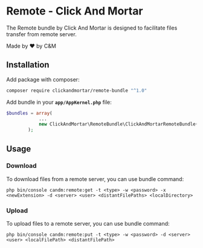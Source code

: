 # Remote - Click And Mortar

The Remote bundle by Click And Mortar is designed to facilitate files transfer from remote server.

Made by :heart: by C&M

## Installation

Add package with composer:
```bash
composer require clickandmortar/remote-bundle "^1.0"
```

Add bundle in your **`app/AppKernel.php`** file:
```php
$bundles = array(
            ...
            new ClickAndMortar\RemoteBundle\ClickAndMortarRemoteBundle(),
        );
```

## Usage

### Download

To download files from a remote server, you can use bundle command:

```
php bin/console candm:remote:get -t <type> -w <password> -x <newExtension> -d <server> <user> <distantFilePaths> <localDirectory>
```

### Upload

To upload files to a remote server, you can use bundle command:

```
php bin/console candm:remote:put -t <type> -w <password> -d <server> <user> <localFilePath> <distantFilePath>
```
